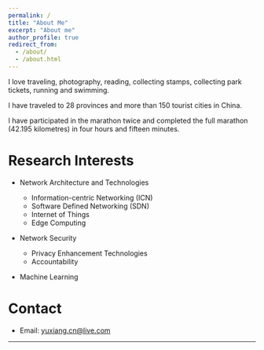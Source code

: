```yaml
---
permalink: /
title: "About Me"
excerpt: "About me"
author_profile: true
redirect_from: 
  - /about/
  - /about.html
---
```


I love traveling, photography, reading, collecting stamps, collecting park tickets, running and swimming.

I have traveled to 28 provinces and more than 150 tourist cities in China.

I have participated in the marathon twice and completed the full marathon (42.195 kilometres) in four hours and fifteen minutes.


Research Interests
======

* Network Architecture and Technologies
  * Information-centric Networking (ICN)
  * Software Defined Networking (SDN)
  * Internet of Things
  * Edge Computing

* Network Security
  * Privacy Enhancement Technologies
  * Accountability
  
* Machine Learning


Contact
======

* Email: <a alt="address" href="mailto:&#121;&#117;&#120;&#105;&#97;&#110;&#103;&#46;&#99;&#110;&#64;&#108;&#105;&#118;&#101;&#46;&#99;&#111;&#109;">&#121;&#117;&#120;&#105;&#97;&#110;&#103;&#46;&#99;&#110;&#64;&#108;&#105;&#118;&#101;&#46;&#99;&#111;&#109;</a>


---
